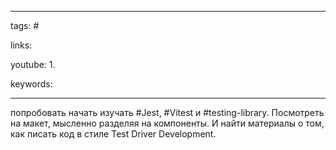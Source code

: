 ____

tags: #

links: 

youtube: 
1. 

keywords:

_____

попробовать начать изучать #Jest, #Vitest и #testing-library. Посмотреть на макет, мысленно разделяя на компоненты. И найти материалы о том, как писать код в стиле Test Driver Development.